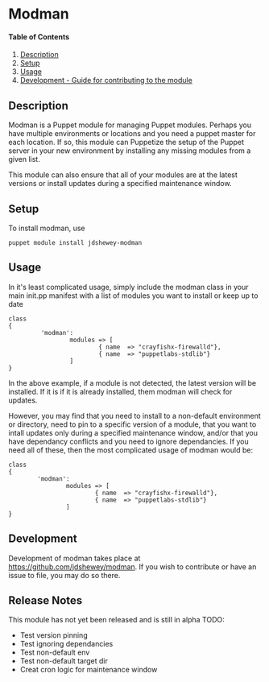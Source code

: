 # Modman

#### Table of Contents

1. [Description](#description)
1. [Setup](#setup)
1. [Usage](#usage)
1. [Development - Guide for contributing to the module](#development)

## Description

Modman is a Puppet module for managing Puppet modules. Perhaps you have multiple 
environments or locations and you need a puppet master for each location. If so, this module
can Puppetize the setup of the Puppet server in your new environment by installing any missing 
modules from a given list.

This module can also ensure that all of your modules are at the latest versions or install
updates during a specified maintenance window.

## Setup

To install modman, use

    puppet module install jdshewey-modman

## Usage

In it's least complicated usage, simply include the modman class in your main init.pp manifest
with a list of modules you want to install or keep up to date

```
class
{
         'modman':
                 modules => [
                         { name  => "crayfishx-firewalld"},
                         { name  => "puppetlabs-stdlib"}
                 ]
}
```

In the above example, if a module is not detected, the latest version will be installed. If it is
if it is already installed, them modman will check for updates. 

However, you may find that you need to install to a non-default environment or directory,
need to pin to a specific version of a module, that you want to intall updates only during a 
specified maintenance window, and/or that you have dependancy conflicts and you need to ignore
dependancies. If you need all of these, then the most complicated usage of modman would be:

```
class
{
        'modman':
                modules => [
                        { name  => "crayfishx-firewalld"},
                        { name  => "puppetlabs-stdlib"}
                ]
}
```

## Development

Development of modman takes place at https://github.com/jdshewey/modman. If you wish to contribute 
or have an issue to file, you may do so there.

## Release Notes

This module has not yet been released and is still in alpha
TODO:
 * Test version pinning
 * Test ignoring dependancies
 * Test non-default env
 * Test non-default target dir
 * Creat cron logic for maintenance window

